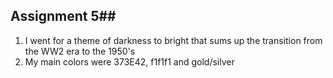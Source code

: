 ## Assignment 5##
1. I went for a theme of darkness to bright that sums up the transition from the WW2 era to the 1950's
2. My main colors were 373E42, f1f1f1 and gold/silver
